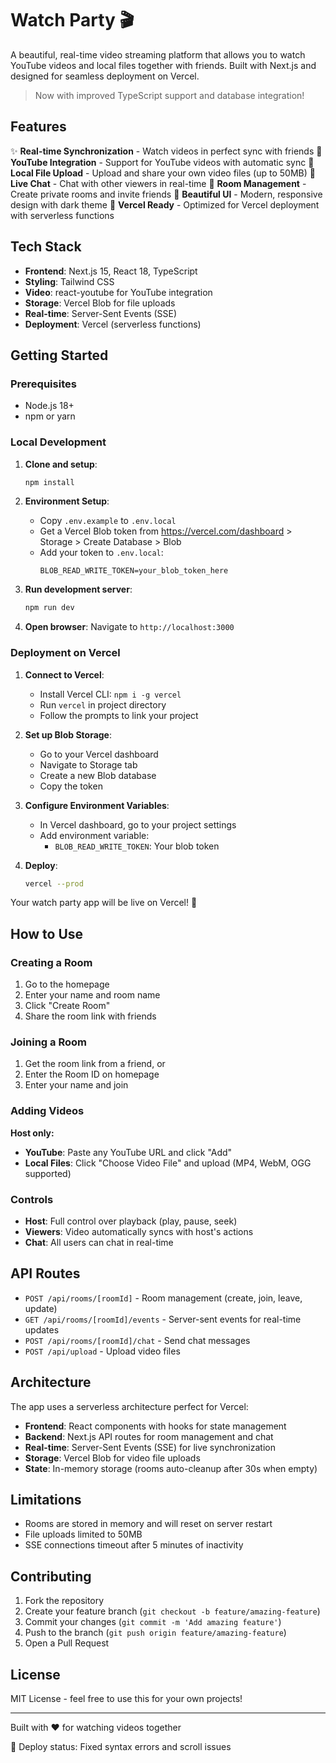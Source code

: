 # Watch Party 🎬

A beautiful, real-time video streaming platform that allows you to watch YouTube videos and local files together with friends. Built with Next.js and designed for seamless deployment on Vercel.

> Now with improved TypeScript support and database integration!

## Features

✨ **Real-time Synchronization** - Watch videos in perfect sync with friends
🎥 **YouTube Integration** - Support for YouTube videos with automatic sync
📁 **Local File Upload** - Upload and share your own video files (up to 50MB)
💬 **Live Chat** - Chat with other viewers in real-time
👥 **Room Management** - Create private rooms and invite friends
🎨 **Beautiful UI** - Modern, responsive design with dark theme
🚀 **Vercel Ready** - Optimized for Vercel deployment with serverless functions

## Tech Stack

- **Frontend**: Next.js 15, React 18, TypeScript
- **Styling**: Tailwind CSS
- **Video**: react-youtube for YouTube integration
- **Storage**: Vercel Blob for file uploads
- **Real-time**: Server-Sent Events (SSE)
- **Deployment**: Vercel (serverless functions)

## Getting Started

### Prerequisites

- Node.js 18+
- npm or yarn

### Local Development

1. **Clone and setup**:
   ```bash
   npm install
   ```

2. **Environment Setup**:
   - Copy `.env.example` to `.env.local`
   - Get a Vercel Blob token from https://vercel.com/dashboard > Storage > Create Database > Blob
   - Add your token to `.env.local`:
     ```
     BLOB_READ_WRITE_TOKEN=your_blob_token_here
     ```

3. **Run development server**:
   ```bash
   npm run dev
   ```

4. **Open browser**: Navigate to `http://localhost:3000`

### Deployment on Vercel

1. **Connect to Vercel**:
   - Install Vercel CLI: `npm i -g vercel`
   - Run `vercel` in project directory
   - Follow the prompts to link your project

2. **Set up Blob Storage**:
   - Go to your Vercel dashboard
   - Navigate to Storage tab
   - Create a new Blob database
   - Copy the token

3. **Configure Environment Variables**:
   - In Vercel dashboard, go to your project settings
   - Add environment variable:
     - `BLOB_READ_WRITE_TOKEN`: Your blob token

4. **Deploy**:
   ```bash
   vercel --prod
   ```

Your watch party app will be live on Vercel! 🎉

## How to Use

### Creating a Room

1. Go to the homepage
2. Enter your name and room name
3. Click "Create Room"
4. Share the room link with friends

### Joining a Room

1. Get the room link from a friend, or
2. Enter the Room ID on homepage
3. Enter your name and join

### Adding Videos

**Host only:**
- **YouTube**: Paste any YouTube URL and click "Add"
- **Local Files**: Click "Choose Video File" and upload (MP4, WebM, OGG supported)

### Controls

- **Host**: Full control over playback (play, pause, seek)
- **Viewers**: Video automatically syncs with host's actions
- **Chat**: All users can chat in real-time

## API Routes

- `POST /api/rooms/[roomId]` - Room management (create, join, leave, update)
- `GET /api/rooms/[roomId]/events` - Server-sent events for real-time updates
- `POST /api/rooms/[roomId]/chat` - Send chat messages
- `POST /api/upload` - Upload video files

## Architecture

The app uses a serverless architecture perfect for Vercel:

- **Frontend**: React components with hooks for state management
- **Backend**: Next.js API routes for room management and chat
- **Real-time**: Server-Sent Events (SSE) for live synchronization
- **Storage**: Vercel Blob for video file uploads
- **State**: In-memory storage (rooms auto-cleanup after 30s when empty)

## Limitations

- Rooms are stored in memory and will reset on server restart
- File uploads limited to 50MB
- SSE connections timeout after 5 minutes of inactivity

## Contributing

1. Fork the repository
2. Create your feature branch (`git checkout -b feature/amazing-feature`)
3. Commit your changes (`git commit -m 'Add amazing feature'`)
4. Push to the branch (`git push origin feature/amazing-feature`)
5. Open a Pull Request

## License

MIT License - feel free to use this for your own projects!

---

Built with ❤️ for watching videos together

🚀 Deploy status: Fixed syntax errors and scroll issues
